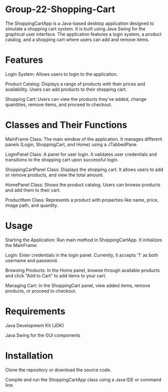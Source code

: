 # Group-22-Shopping-Cart

The ShoppingCartApp is a Java-based desktop application designed to simulate a shopping cart system. It is built using Java Swing for the graphical user interface. The application features a login system, a product catalog, and a shopping cart where users can add and remove items.

# Features

Login System: Allows users to login to the application. 

Product Catalog: Displays a range of products with their prices and availability. Users can add products to their shopping cart.

Shopping Cart: Users can view the products they've added, change quantities, remove items, and proceed to checkout.

# Classes and Their Functions

MainFrame Class: The main window of the application. It manages different panels (Login, ShoppingCart, and Home) using a JTabbedPane.

LoginPanel Class: A panel for user login. It validates user credentials and transitions to the shopping cart upon successful login.

ShoppingCartPanel Class: Displays the shopping cart. It allows users to add or remove products, and view the total amount.

HomePanel Class: Shows the product catalog. Users can browse products and add them to their cart.

ProductItem Class: Represents a product with properties like name, price, image path, and quantity.

# Usage

Starting the Application: Run main method in ShoppingCartApp. It initializes the MainFrame.

Login: Enter credentials in the login panel. Currently, it accepts '1' as both username and password.

Browsing Products: In the Home panel, browse through available products and click "Add to Cart" to add items to your cart.

Managing Cart: In the ShoppingCart panel, view added items, remove products, or proceed to checkout.

# Requirements

Java Development Kit (JDK)

Java Swing for the GUI components

# Installation

Clone the repository or download the source code.

Compile and run the ShoppingCartApp class using a Java IDE or command line.
